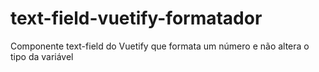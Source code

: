 # text-field-vuetify-formatador
Componente text-field do Vuetify que formata um número e não altera o tipo da variável
